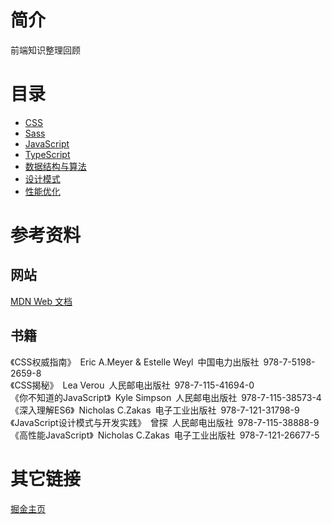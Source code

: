 # 简介
前端知识整理回顾

# 目录
* [CSS](./css/README.md)
* [Sass](./sass/README.md)
* [JavaScript](./javascript/README.md)
* [TypeScript](./typescript/README.md)
* [数据结构与算法](./algorithm/README.md)
* [设计模式](./design/README.md)
* [性能优化](./performance/README.md)

# 参考资料

## 网站
<a href="https://developer.mozilla.org/zh-CN/">MDN Web 文档</a>

## 书籍
《CSS权威指南》&ensp;Eric A.Meyer & Estelle Weyl&ensp;中国电力出版社&ensp;978-7-5198-2659-8  
《CSS揭秘》&ensp;Lea Verou&ensp;人民邮电出版社&ensp;978-7-115-41694-0  
《你不知道的JavaScript》&ensp;Kyle Simpson&ensp;人民邮电出版社&ensp;978-7-115-38573-4  
《深入理解ES6》&ensp;Nicholas C.Zakas&ensp;电子工业出版社&ensp;978-7-121-31798-9  
《JavaScript设计模式与开发实践》&ensp;曾探&ensp;人民邮电出版社&ensp;978-7-115-38888-9  
《高性能JavaScript》&ensp;Nicholas C.Zakas&ensp;电子工业出版社&ensp;978-7-121-26677-5

# 其它链接
<a href="https://juejin.cn/user/2515293092715672/activities">掘金主页</a>
